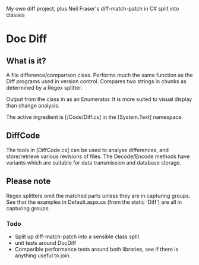 My own diff project, plus Neil Fraser's diff-match-patch in C# split into classes

Doc Diff
========

What is it?
-----------

A file difference/comparison class. Performs much the same function as the Diff programs used in version control.
Compares two strings in chunks as determined by a Regex splitter.

Output from the class in as an Enumerator. It is more suited to visual display than change analysis.

The active ingredient is [/Code/Diff.cs] in the [System.Text] namespace.

DiffCode
--------

The tools in [DiffCode.cs] can be used to analyse differences, and store/retrieve various revisions of files.
The Decode/Encode methods have variants which are suitable for data transmission and database storage.


Please note
-----------

Regex splitters omit the matched parts unless they are in capturing groups. See that the examples in Default.aspx.cs (from the static 'Diff') are all in capturing groups.

### Todo
- Split up diff-match-patch into a sensible class split
- unit tests around DocDiff
- Comparible performance tests around both libraries, see if there is anything useful to join.
